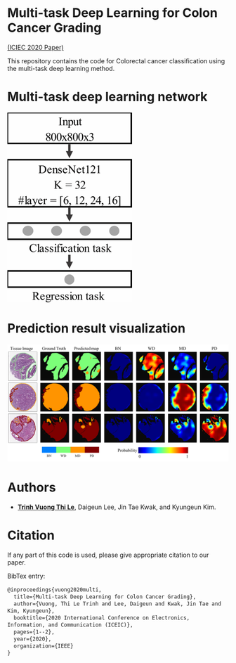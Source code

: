 # Multi-task Deep Learning for Colon Cancer Grading 
[(ICIEC 2020 Paper)](https://ieeexplore.ieee.org/document/9051305)

This repository contains the code for Colorectal cancer classification using the multi-task deep learning method. 

# Multi-task deep learning network
![Network](https://raw.githubusercontent.com/timmyvg/Colon_cancer_grading_multitask/master/Image/DenseNet_multitask.png)
# Prediction result visualization 
![Result](https://raw.githubusercontent.com/timmyvg/Colon_cancer_grading_multitask/master/Image/Result_visualization.png)

# Authors
* [**Trinh Vuong Thi Le**](https://github.com/timmyvg), Daigeun Lee, Jin Tae Kwak, and Kyungeun Kim. 

# Citation
If any part of this code is used, please give appropriate citation to our paper.

BibTex entry:  
```
@inproceedings{vuong2020multi,
  title={Multi-task Deep Learning for Colon Cancer Grading},
  author={Vuong, Thi Le Trinh and Lee, Daigeun and Kwak, Jin Tae and Kim, Kyungeun},
  booktitle={2020 International Conference on Electronics, Information, and Communication (ICEIC)},
  pages={1--2},
  year={2020},
  organization={IEEE}
}
```
